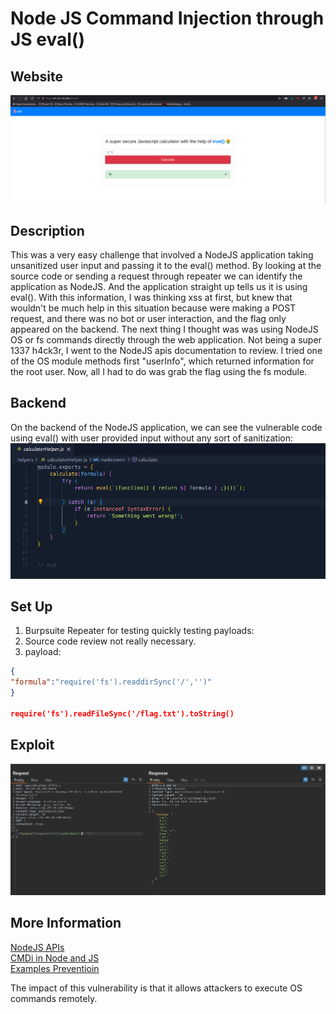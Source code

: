 # Node JS Command Injection through JS eval()

## Website 

<img src= "jscalc_website.PNG">

## Description

This was a very easy challenge that involved a NodeJS application taking unsanitized user input and passing it to the eval() method. By looking at the source code or sending a request through repeater we can identify the application as NodeJS. And the application straight up tells us it is using eval(). With this information, I was thinking xss at first, but knew that wouldn't be much help in this situation because were making a POST request, and there was no bot or user interaction, and the flag only appeared on the backend. The next thing I thought was was using NodeJS OS or fs commands directly through the web application. Not being a super 1337 h4ck3r, I went to the NodeJS apis documentation to review. I tried one of the OS module methods first "userInfo", which returned information for the root user. Now, all I had to do was grab the flag using the fs module.   

## Backend 

On the backend of the NodeJS application, we can see the vulnerable code using eval() with user provided input without any sort of sanitization:
<br>
<img src= jscalc_backend.PNG>

## Set Up

1. Burpsuite Repeater for testing quickly testing payloads:
3. Source code review not really necessary.  
4. payload:
  ```JSON
{
"formula":"require('fs').readdirSync('/','')"
}

require('fs').readFileSync('/flag.txt').toString()
```


## Exploit
<img src= "jscalc_exploit.PNG">

## More Information
[NodeJS APIs](https://nodejs.org/api/os.html)
<br>
[CMDi in Node and JS](https://www.nodejs-security.com/blog/introduction-command-injection-vulnerabilities-nodejs-javascript/)
<br>
[Examples Preventioin](https://www.stackhawk.com/blog/nodejs-command-injection-examples-and-prevention/)
<summary> The impact of this vulnerability is that it allows attackers to execute OS commands remotely.</summary>
